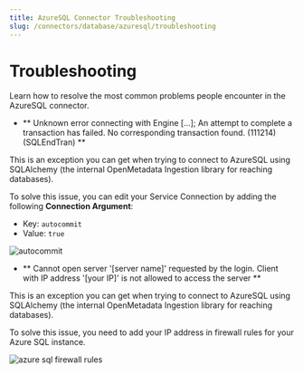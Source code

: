 ```yaml
---
title: AzureSQL Connector Troubleshooting
slug: /connectors/database/azuresql/troubleshooting
---
```


# Troubleshooting

Learn how to resolve the most common problems people encounter in the AzureSQL connector.

* ** Unknown error connecting with Engine [...]; An attempt to complete a transaction has failed. No corresponding transaction found. (111214) (SQLEndTran) **

This is an exception you can get when trying to connect to AzureSQL using SQLAlchemy (the internal OpenMetadata Ingestion
library for reaching databases).

To solve this issue, you can edit your Service Connection by adding the following **Connection Argument**:
- Key: `autocommit`
- Value: `true`

<Image src="/images/v1.0.0/openmetadata/connectors/azuresql/autocommit.png" alt="autocommit"/>

 
* ** Cannot open server '[server name]' requested by the login. Client with IP address '[your IP]' is not allowed to access the server **

This is an exception you can get when trying to connect to AzureSQL using SQLAlchemy (the internal OpenMetadata Ingestion library for reaching databases).


To solve this issue, you need to add your IP address in firewall rules for your Azure SQL instance.

<Image src="/images/v1.0.0/openmetadata/connectors/azuresql/azure-firewall.png"
alt="azure sql firewall rules"
caption="azure sql firewall rules"
/>
